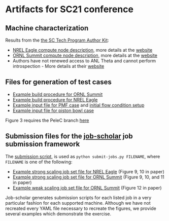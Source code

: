 # Artifacts for SC21 conference

## Machine characterization

Results from the [the SC Tech Program Author Kit](https://github.com/SC-Tech-Program/Author-Kit):

- [NREL Eagle compute node description](eagle-system.txt), more details at the [website](https://www.nrel.gov/hpc/eagle-system-configuration.html)
- [ORNL Summit compute node description](summit-system.txt), more details at the [website](https://docs.olcf.ornl.gov/systems/summit_user_guide.html#summit-documentation-resources)
- Authors have not renewed access to ANL Theta and cannot perform introspection - More details at their [website](https://www.alcf.anl.gov/support-center/theta/theta-thetagpu-overview)

## Files for generation of test cases

- [Example build procedure for ORNL Summit](summit-build-pelec.sh)
- [Example build procedure for NREL Eagle](eagle-build-pelec.sh)
- [Example input file for PMF case](inputs_ex) and [initial flow condition setup](PMF_CH4_1bar_300K_DRM_MixAvg.dat)
- [Example input file for piston bowl case](inputs_ex_pb)

Figure 3 requires the PeleC branch [here](https://github.com/AMReX-Combustion/PeleC/tree/jrood/cuda_acc)

## Submission files for the [job-scholar](../job-scholar) job submission framework

The [submission script](submit-jobs.py), is used as `python submit-jobs.py FILENAME`, where `FILENAME` is one of the following: 

- [Example strong scaling job set file for NREL Eagle](strong-scaling-eagle.yaml) (Figure 9, 10 in paper)
- [Example strong scaling job set file for ORNL Summit](strong-scaling-summit.yaml) (Figure 9, 10, and 11 in paper)
- [Example weak scaling job set file for ORNL Summit](weak-scaling-summit.yaml) (Figure 12 in paper)

Job-scholar generates submission scripts for each listed job in a very particular fashion for each supported machine. Although we have not recreated every YAML file necessary to recreate the figures, we provide several examples which demonstrate the exercise.


